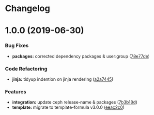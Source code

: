 # Changelog

# 1.0.0 (2019-06-30)


### Bug Fixes

* **packages:** corrected dependency packages & user:group ([78e77de](https://github.com/myii/deepsea-formula/commit/78e77de))


### Code Refactoring

* **jinja:** tidyup indention on jinja rendering ([a2a7445](https://github.com/myii/deepsea-formula/commit/a2a7445))


### Features

* **integration:** update ceph release-name & packages ([7b3b18d](https://github.com/myii/deepsea-formula/commit/7b3b18d))
* **template:** migrate to template-formula v3.0.0 ([eeac2c0](https://github.com/myii/deepsea-formula/commit/eeac2c0))
